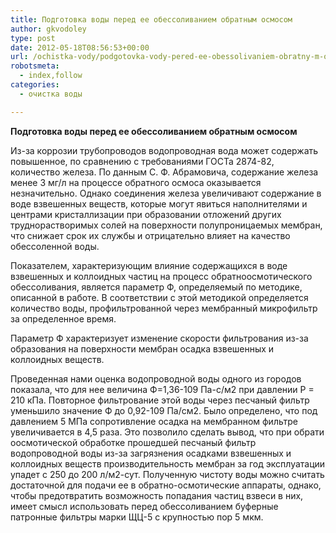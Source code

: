 ```yaml
---
title: Подготовка воды перед ее обессоливанием обратным осмосом
author: gkvodoley
type: post
date: 2012-05-18T08:56:53+00:00
url: /ochistka-vody/podgotovka-vody-pered-ee-obessolivaniem-obratny-m-osmosom.html
robotsmeta:
  - index,follow
categories:
  - очистка воды

---
```

 **Подготовка воды перед ее обессоливанием обратным осмосом**
  
Из-за коррозии трубопроводов водопроводная вода может содержать повышенное, по сравнению с требованиями ГОСТа 2874-82, количество железа. По данным С. Ф. Абрамовича, содержание железа менее 3 мг/л на процессе обратного осмоса оказывается незначительно. Однако соединения железа увеличивают содержание в воде взвешенных веществ, которые могут явиться наполнителями и центрами кристаллизации при образовании отложений других труднорастворимых солей на поверхности полупроницаемых мембран, что снижает срок их службы и отрицательно влияет на качество обессоленной воды.
  
Показателем, характеризующим влияние содержащихся в воде взвешенных и коллоидных частиц на процесс обратноосмотического обессоливания, является параметр Ф, определяемый по методике, описанной в работе. В соответствии с этой методикой определяется количество воды, профильтрованной через мембранный микрофильтр за определенное время.
  
Параметр Ф характеризует изменение скорости фильтрования из-за образования на поверхности мембран осадка взвешенных и коллоидных веществ.
  
Проведенная нами оценка водопроводной воды одного из городов показала, что для нее величина Ф=1,36-109 Па-с/м2 при давлении Р = 210 кПа. Повторное фильтрование этой воды через песчаный фильтр уменьшило значение Ф до 0,92-109 Па/см2. Было определено, что под давлением 5 МПа сопротивление осадка на мембранном фильтре увеличивается в 4,5 раза. Это позволило сделать вывод, что при обрати оосмотической обработке прошедшей песчаный фильтр водопроводной воды из-за загрязнения осадками взвешенных и коллоидных веществ производительность мембран за год эксплуатации упадет с 250 до 200 л/м2-сут. Полученную чистоту воды можно считать достаточной для подачи ее в обратно-осмотические аппараты, однако, чтобы предотвратить возможность попадания частиц взвеси в них, имеет смысл использовать перед обессоливанием буферные патронные фильтры марки ЩЦ-5 с крупностью пор 5 мкм.